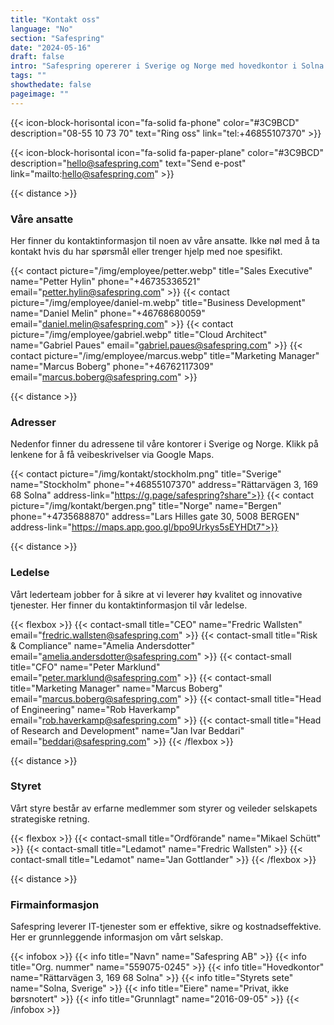 ```yaml
---
title: "Kontakt oss"
language: "No"
section: "Safespring"
date: "2024-05-16"
draft: false
intro: "Safespring opererer i Sverige og Norge med hovedkontor i Solna. Den enkleste måten å kontakte oss på er via telefon eller e-post."
tags: ""
showthedate: false
pageimage: ""
---
```


{{< icon-block-horisontal icon="fa-solid fa-phone" color="#3C9BCD" description="08-55 10 73 70" text="Ring oss" link="tel:+46855107370" >}}

{{< icon-block-horisontal icon="fa-solid fa-paper-plane" color="#3C9BCD" description="hello@safespring.com" text="Send e-post" link="mailto:hello@safespring.com" >}}

{{< distance >}}

### Våre ansatte
Her finner du kontaktinformasjon til noen av våre ansatte. Ikke nøl med å ta kontakt hvis du har spørsmål eller trenger hjelp med noe spesifikt.

{{< contact picture="/img/employee/petter.webp" title="Sales Executive" name="Petter Hylin" phone="+46735336521" email="petter.hylin@safespring.com" >}}
{{< contact picture="/img/employee/daniel-m.webp" title="Business Development" name="Daniel Melin" phone="+46768680059" email="daniel.melin@safespring.com" >}}
{{< contact picture="/img/employee/gabriel.webp" title="Cloud Architect" name="Gabriel Paues" email="gabriel.paues@safespring.com" >}}
{{< contact picture="/img/employee/marcus.webp" title="Marketing Manager" name="Marcus Boberg" phone="+46762117309" email="marcus.boberg@safespring.com" >}}

{{< distance >}}

### Adresser
Nedenfor finner du adressene til våre kontorer i Sverige og Norge. Klikk på lenkene for å få veibeskrivelser via Google Maps.

{{< contact picture="/img/kontakt/stockholm.png" title="Sverige" name="Stockholm" phone="+46855107370" address="Rättarvägen 3, 169 68 Solna" address-link="https://g.page/safespring?share">}}
{{< contact picture="/img/kontakt/bergen.png" title="Norge" name="Bergen" phone="+4735688870" address="Lars Hilles gate 30, 5008 BERGEN" address-link="https://maps.app.goo.gl/bpo9Urkys5sEYHDt7">}}

{{< distance >}}

### Ledelse
Vårt lederteam jobber for å sikre at vi leverer høy kvalitet og innovative tjenester. Her finner du kontaktinformasjon til vår ledelse.

{{< flexbox >}}
{{< contact-small title="CEO" name="Fredric Wallsten" email="fredric.wallsten@safespring.com" >}}
{{< contact-small title="Risk & Compliance" name="Amelia Andersdotter" email="amelia.andersdotter@safespring.com" >}}
{{< contact-small title="CFO" name="Peter Marklund" email="peter.marklund@safespring.com" >}}
{{< contact-small title="Marketing Manager" name="Marcus Boberg" email="marcus.boberg@safespring.com" >}}
{{< contact-small title="Head of Engineering" name="Rob Haverkamp" email="rob.haverkamp@safespring.com" >}}
{{< contact-small title="Head of Research and Development" name="Jan Ivar Beddari" email="beddari@safespring.com" >}}
{{< /flexbox >}}

{{< distance >}}

### Styret
Vårt styre består av erfarne medlemmer som styrer og veileder selskapets strategiske retning.

{{< flexbox >}}
{{< contact-small title="Ordförande" name="Mikael Schütt" >}}
{{< contact-small title="Ledamot" name="Fredric Wallsten" >}}
{{< contact-small title="Ledamot" name="Jan Gottlander" >}}
{{< /flexbox >}}

{{< distance >}}

### Firmainformasjon
Safespring leverer IT-tjenester som er effektive, sikre og kostnadseffektive. Her er grunnleggende informasjon om vårt selskap.

{{< infobox >}}
{{< info title="Navn" name="Safespring AB" >}}
{{< info title="Org. nummer" name="559075-0245" >}}
{{< info title="Hovedkontor" name="Rättarvägen 3, 169 68 Solna" >}}
{{< info title="Styrets sete" name="Solna, Sverige" >}}
{{< info title="Eiere" name="Privat, ikke børsnotert" >}}
{{< info title="Grunnlagt" name="2016-09-05" >}}
{{< /infobox >}}